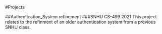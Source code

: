 #Projects

##Authentication_System refinement
###SNHU CS-499 2021
This project relates to the refinment of an older authentication system from a previous SNHU class.
